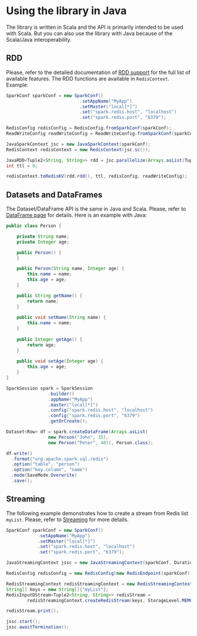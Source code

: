 # Using the library in Java

The library is written in Scala and the API is primarily intended to be used with Scala. But you can also use the library with 
Java because of the Scala/Java interoperability. 

## RDD

Please, refer to the detailed documentation of [RDD support](rdd.md) for the full list of available features.
The RDD functions are available in `RedisContext`. Example:

```java
SparkConf sparkConf = new SparkConf()
                            .setAppName("MyApp")
                            .setMaster("local[*]")
                            .set("spark.redis.host", "localhost")
                            .set("spark.redis.port", "6379");

RedisConfig redisConfig = RedisConfig.fromSparkConf(sparkConf);
ReadWriteConfig readWriteConfig = ReadWriteConfig.fromSparkConf(sparkConf);

JavaSparkContext jsc = new JavaSparkContext(sparkConf);
RedisContext redisContext = new RedisContext(jsc.sc());

JavaRDD<Tuple2<String, String>> rdd = jsc.parallelize(Arrays.asList(Tuple2.apply("myKey", "Hello")));
int ttl = 0;

redisContext.toRedisKV(rdd.rdd(), ttl, redisConfig, readWriteConfig);

``` 

## Datasets and DataFrames

The Dataset/DataFrame API is the same in Java and Scala. Please, refer to [DataFrame page](dataframe.md) for details. Here is an
example with Java:

```Java
public class Person {

    private String name;
    private Integer age;

    public Person() {
    }

    public Person(String name, Integer age) {
        this.name = name;
        this.age = age;
    }

    public String getName() {
        return name;
    }
    
    public void setName(String name) {
        this.name = name;
    }
    
    public Integer getAge() {
        return age;
    }
    
    public void setAge(Integer age) {
        this.age = age;
    }
}

```

```Java
SparkSession spark = SparkSession
                .builder()
                .appName("MyApp")
                .master("local[*]")
                .config("spark.redis.host", "localhost")
                .config("spark.redis.port", "6379")
                .getOrCreate();

Dataset<Row> df = spark.createDataFrame(Arrays.asList(
                new Person("John", 35),
                new Person("Peter", 40)), Person.class);

df.write()
  .format("org.apache.spark.sql.redis")
  .option("table", "person")
  .option("key.column", "name")
  .mode(SaveMode.Overwrite)
  .save();
```

## Streaming

The following example demonstrates how to create a stream from Redis list `myList`. Please, refer to [Streaming](streaming.md) for more details.

```java
SparkConf sparkConf = new SparkConf()
            .setAppName("MyApp")
            .setMaster("local[*]")
            .set("spark.redis.host", "localhost")
            .set("spark.redis.port", "6379");

JavaStreamingContext jssc = new JavaStreamingContext(sparkConf, Durations.seconds(1));

RedisConfig redisConfig = new RedisConfig(new RedisEndpoint(sparkConf));

RedisStreamingContext redisStreamingContext = new RedisStreamingContext(jssc.ssc());
String[] keys = new String[]{"myList"};
RedisInputDStream<Tuple2<String, String>> redisStream =
        redisStreamingContext.createRedisStream(keys, StorageLevel.MEMORY_ONLY(), redisConfig);

redisStream.print();

jssc.start();
jssc.awaitTermination();
```